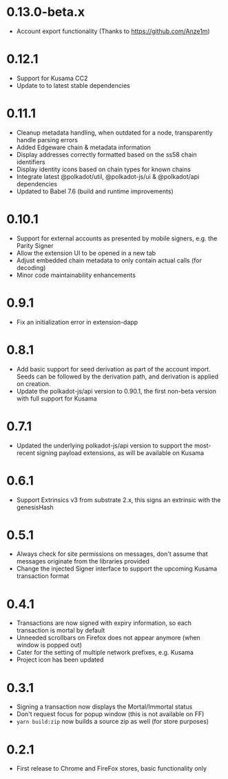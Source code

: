 # 0.13.0-beta.x

- Account export functionality (Thanks to https://github.com/Anze1m)

# 0.12.1

- Support for Kusama CC2
- Update to to latest stable dependencies

# 0.11.1

- Cleanup metadata handling, when outdated for a node, transparently handle parsing errors
- Added Edgeware chain & metadata information
- Display addresses correctly formatted based on the ss58 chain identifiers
- Display identity icons based on chain types for known chains
- Integrate latest @polkadot/util, @polkadot-js/ui & @polkadot/api dependencies
- Updated to Babel 7.6 (build and runtime improvements)

# 0.10.1

- Support for external accounts as presented by mobile signers, e.g. the Parity Signer
- Allow the extension UI to be opened in a new tab
- Adjust embedded chain metadata to only contain actual calls (for decoding)
- Minor code maintainability enhancements

# 0.9.1

- Fix an initialization error in extension-dapp

# 0.8.1

- Add basic support for seed derivation as part of the account import. Seeds can be followed by the derivation path, and derivation is applied on creation.
- Update the polkadot-js/api version to 0.90.1, the first non-beta version with full support for Kusama

# 0.7.1

- Updated the underlying polkadot-js/api version to support the most-recent signing payload extensions, as will be available on Kusama

# 0.6.1

- Support Extrinsics v3 from substrate 2.x, this signs an extrinsic with the genesisHash

# 0.5.1

- Always check for site permissions on messages, don't assume that messages originate from the libraries provided
- Change the injected Signer interface to support the upcoming Kusama transaction format

# 0.4.1

- Transactions are now signed with expiry information, so each transaction is mortal by default
- Unneeded scrollbars on Firefox does not appear anymore (when window is popped out)
- Cater for the setting of multiple network prefixes, e.g. Kusama
- Project icon has been updated

# 0.3.1

- Signing a transaction now displays the Mortal/Immortal status
- Don't request focus for popup window (this is not available on FF)
- `yarn build:zip` now builds a source zip as well (for store purposes)

# 0.2.1

- First release to Chrome and FireFox stores, basic functionality only
